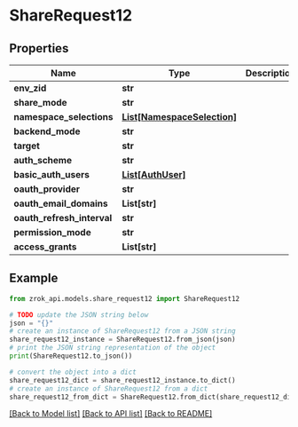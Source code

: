 # ShareRequest12


## Properties

Name | Type | Description | Notes
------------ | ------------- | ------------- | -------------
**env_zid** | **str** |  | [optional] 
**share_mode** | **str** |  | [optional] 
**namespace_selections** | [**List[NamespaceSelection]**](NamespaceSelection.md) |  | [optional] 
**backend_mode** | **str** |  | [optional] 
**target** | **str** |  | [optional] 
**auth_scheme** | **str** |  | [optional] 
**basic_auth_users** | [**List[AuthUser]**](AuthUser.md) |  | [optional] 
**oauth_provider** | **str** |  | [optional] 
**oauth_email_domains** | **List[str]** |  | [optional] 
**oauth_refresh_interval** | **str** |  | [optional] 
**permission_mode** | **str** |  | [optional] 
**access_grants** | **List[str]** |  | [optional] 

## Example

```python
from zrok_api.models.share_request12 import ShareRequest12

# TODO update the JSON string below
json = "{}"
# create an instance of ShareRequest12 from a JSON string
share_request12_instance = ShareRequest12.from_json(json)
# print the JSON string representation of the object
print(ShareRequest12.to_json())

# convert the object into a dict
share_request12_dict = share_request12_instance.to_dict()
# create an instance of ShareRequest12 from a dict
share_request12_from_dict = ShareRequest12.from_dict(share_request12_dict)
```
[[Back to Model list]](../README.md#documentation-for-models) [[Back to API list]](../README.md#documentation-for-api-endpoints) [[Back to README]](../README.md)


